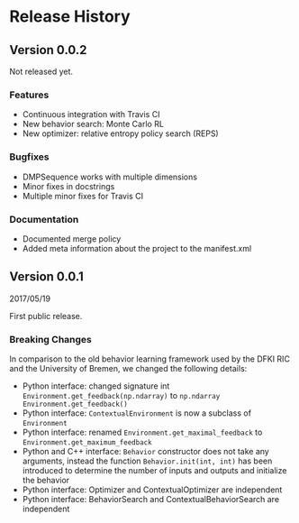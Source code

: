 # Release History

## Version 0.0.2

Not released yet.

### Features

* Continuous integration with Travis CI
* New behavior search: Monte Carlo RL
* New optimizer: relative entropy policy search (REPS)

### Bugfixes

* DMPSequence works with multiple dimensions
* Minor fixes in docstrings
* Multiple minor fixes for Travis CI

### Documentation

* Documented merge policy
* Added meta information about the project to the manifest.xml

## Version 0.0.1

2017/05/19

First public release.

### Breaking Changes

In comparison to the old behavior learning framework used by the DFKI RIC and
the University of Bremen, we changed the following details:

* Python interface: changed signature int `Environment.get_feedback(np.ndarray)`
  to `np.ndarray Environment.get_feedback()`
* Python interface: `ContextualEnvironment` is now a subclass of `Environment`
* Python interface: renamed `Environment.get_maximal_feedback` to
  `Environment.get_maximum_feedback`
* Python and C++ interface: `Behavior` constructor does not take any arguments,
  instead the function `Behavior.init(int, int)` has been introduced to
  determine the number of inputs and outputs and initialize the behavior
* Python interface: Optimizer and ContextualOptimizer are independent
* Python interface: BehaviorSearch and ContextualBehaviorSearch are independent
